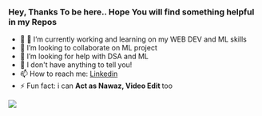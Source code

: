 ### Hey, Thanks To be here.. Hope You will find something helpful in my Repos

- 🔭 🌱 I’m currently working and learning on my WEB DEV and ML skills
- 👯 I’m looking to collaborate on ML project
- 🤔 I’m looking for help with DSA and ML
- 💬 I don't have anything to tell you!
- 📫 How to reach me: <a href="https://www.linkedin.com/in/ritik-soni/">Linkedin</a>
- ⚡ Fun fact: i can <b>Act as Nawaz, Video Edit </b> too

<img src="https://github-readme-stats.vercel.app/api?username=ritiksoni00&&show_icons=true&title_color=ffffff&icon_color=bb2acf&text_color=daf7dc&bg_color=151515">

